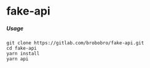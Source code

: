 # fake-api

##### Usage

```
git clone https://gitlab.com/brobobro/fake-api.git
cd fake-api
yarn install
yarn api
```